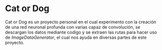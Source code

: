 # Cat or Dog

Cat or Dog es un proyecto personal en el cual experimento con la creación de una red neuronal profunda con varias capaz de convolución, se descargan los datos mediante codigo y se extraen las rutas para hacer uso de *ImageDataGenerator*, el cual nos ayuda en diversas partes de este proyecto.

